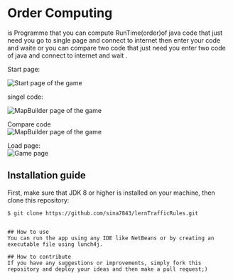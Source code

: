 # Order Computing 
is Programme that you can compute RunTime(order)of java code that just need you go to single page and connect to internet then enter your code and waite or you can compare two code that just need you enter two code of java and connect to internet and wait .

Start page:

<img alt='Start page of the game' style='display:block; margin:auto;' src='http://uupload.ir/files/m7a_capture.png' />

singel code:

<img alt='MapBuilder page of the game' style='display:block; margin:auto;' src='http://uupload.ir/files/9f4x_2.png' />

Compare code
<img alt='MapBuilder page of the game' style='display:block; margin:auto;' src='http://uupload.ir/files/9f4x_3.png' />

Load page:
<img alt='Game page' style='display:block; margin:auto;' src='http://uupload.ir/files/9f4x_4.png' />

## Installation guide
First, make sure that JDK 8 or higher is installed on your machine, then clone this repository:
```
$ git clone https://github.com/sina7843/lernTrafficRules.git


## How to use
You can run the app using any IDE like NetBeans or by creating an executable file using lunch4j.

## How to contribute
If you have any suggestions or improvements, simply fork this repository and deploy your ideas and then make a pull request;)
